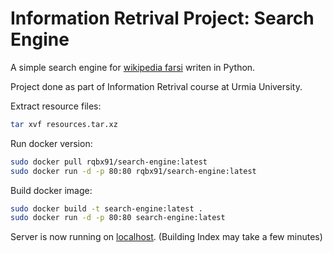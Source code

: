 # Information Retrival Project: Search Engine

A simple search engine for [wikipedia farsi](https://dumps.wikimedia.org/fawiki/) writen in Python.

Project done as part of Information Retrival course at Urmia University.

Extract resource files:
```bash
tar xvf resources.tar.xz
```

Run docker version:
```bash
sudo docker pull rqbx91/search-engine:latest
sudo docker run -d -p 80:80 rqbx91/search-engine:latest
```

Build docker image:
```bash
sudo docker build -t search-engine:latest .
sudo docker run -d -p 80:80 search-engine:latest
```

Server is now running on [localhost](http://localhost:80). (Building Index may take a few minutes)